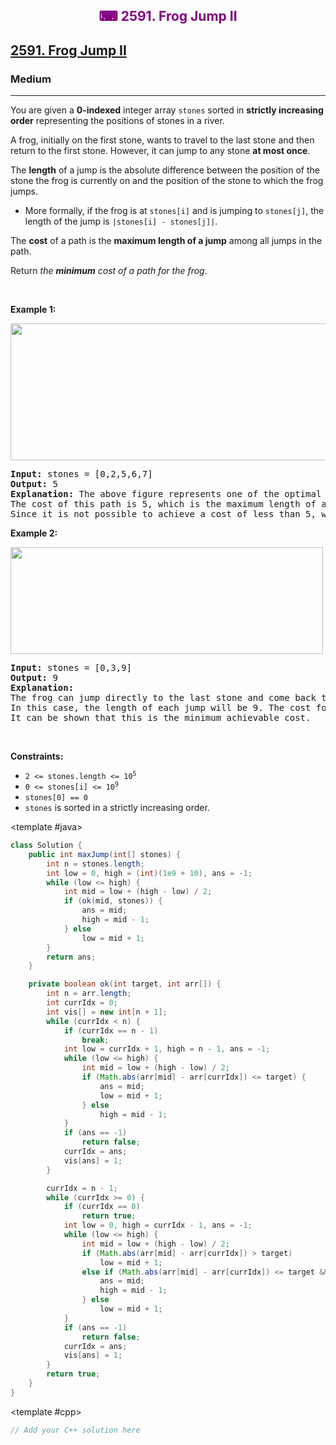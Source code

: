 <div align = "center">
<h style = "margin-bottom: 0px; margin-top: 0px; color : purple;" align = "center" class = "header">

## ⌨ 2591. Frog Jump II

</h>
</div>

<h2><a href="https://leetcode.com/problems/frog-jump-ii" target = "_blank">2591. Frog Jump II</a></h2><h3>Medium</h3><hr><p>You are given a <strong>0-indexed</strong> integer array <code>stones</code> sorted in <strong>strictly increasing order</strong> representing the positions of stones in a river.</p>

<p>A frog, initially on the first stone, wants to travel to the last stone and then return to the first stone. However, it can jump to any stone <strong>at most once</strong>.</p>

<p>The <strong>length</strong> of a jump is the absolute difference between the position of the stone the frog is currently on and the position of the stone to which the frog jumps.</p>

<ul>
	<li>More formally, if the frog is at <code>stones[i]</code> and is jumping to <code>stones[j]</code>, the length of the jump is <code>|stones[i] - stones[j]|</code>.</li>
</ul>

<p>The <strong>cost</strong> of a path is the <strong>maximum length of a jump</strong> among all jumps in the path.</p>

<p>Return <em>the <strong>minimum</strong> cost of a path for the frog</em>.</p>

<p>&nbsp;</p>
<p><strong class="example">Example 1:</strong></p>
<img alt="" src="https://assets.leetcode.com/uploads/2022/11/14/example-1.png" style="width: 600px; height: 219px;" />
<pre>
<strong>Input:</strong> stones = [0,2,5,6,7]
<strong>Output:</strong> 5
<strong>Explanation:</strong> The above figure represents one of the optimal paths the frog can take.
The cost of this path is 5, which is the maximum length of a jump.
Since it is not possible to achieve a cost of less than 5, we return it.
</pre>

<p><strong class="example">Example 2:</strong></p>
<img alt="" src="https://assets.leetcode.com/uploads/2022/11/14/example-2.png" style="width: 500px; height: 171px;" />
<pre>
<strong>Input:</strong> stones = [0,3,9]
<strong>Output:</strong> 9
<strong>Explanation:</strong> 
The frog can jump directly to the last stone and come back to the first stone. 
In this case, the length of each jump will be 9. The cost for the path will be max(9, 9) = 9.
It can be shown that this is the minimum achievable cost.
</pre>

<p>&nbsp;</p>
<p><strong>Constraints:</strong></p>

<ul>
	<li><code>2 &lt;= stones.length &lt;= 10<sup>5</sup></code></li>
	<li><code>0 &lt;= stones[i] &lt;= 10<sup>9</sup></code></li>
	<li><code>stones[0] == 0</code></li>
	<li><code>stones</code> is sorted in a strictly increasing order.</li>
</ul>

<CodeTabs :languages="[ { name: 'C++', slot: 'cpp' }, { name: 'Java', slot: 'java' } ]">

<template #java>

```java
class Solution {
    public int maxJump(int[] stones) {
        int n = stones.length;
        int low = 0, high = (int)(1e9 + 10), ans = -1;
        while (low <= high) {
            int mid = low + (high - low) / 2;
            if (ok(mid, stones)) {
                ans = mid;
                high = mid - 1;
            } else
                low = mid + 1;
        }
        return ans;
    }

    private boolean ok(int target, int arr[]) {
        int n = arr.length;
        int currIdx = 0;
        int vis[] = new int[n + 1];
        while (currIdx < n) {
            if (currIdx == n - 1)
                break;
            int low = currIdx + 1, high = n - 1, ans = -1;
            while (low <= high) {
                int mid = low + (high - low) / 2;
                if (Math.abs(arr[mid] - arr[currIdx]) <= target) {
                    ans = mid;
                    low = mid + 1;
                } else
                    high = mid - 1;
            }
            if (ans == -1)
                return false;
            currIdx = ans;
            vis[ans] = 1;
        }

        currIdx = n - 1;
        while (currIdx >= 0) {
            if (currIdx == 0)
                return true;
            int low = 0, high = currIdx - 1, ans = -1;
            while (low <= high) {
                int mid = low + (high - low) / 2;
                if (Math.abs(arr[mid] - arr[currIdx]) > target)
                    low = mid + 1;
                else if (Math.abs(arr[mid] - arr[currIdx]) <= target && vis[mid] == 0) {
                    ans = mid;
                    high = mid - 1;
                } else
                    low = mid + 1;
            }
            if (ans == -1)
                return false;
            currIdx = ans;
            vis[ans] = 1;
        }
        return true;
    }
}
```

</template>

<template #cpp>

```cpp
// Add your C++ solution here
```

</template>

</CodeTabs>
